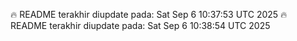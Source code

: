 🔥 README terakhir diupdate pada: Sat Sep  6 10:37:53 UTC 2025
🔥 README terakhir diupdate pada: Sat Sep  6 10:38:54 UTC 2025
